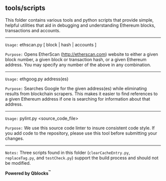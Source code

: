## tools/scripts

This folder contains various tools and python scripts that provide simple, helpful utilities that aid in debugging and understanding Ethereum blocks, transactions and accounts. 

---
`Usage:`    ethscan.py [ block | hash | accounts ]

`Purpose:`  Opens EtherScan (http://etherscan.com) website to either a given block number, a given block or transaction hash, or a given Ethereum address. You may specify any number of the above in any combination.

---
`Usage:`    ethgoog.py address(es)

`Purpose:`  Searches Google for the given address(es) while eliminating results from blockchain scrapers. This makes it easier to find references to a given Ethereum address if one is searching for information about that address.

---
`Usage:`    pylint.py <source_code_file>

`Purpose:`  We use this source code linter to insure consistent code style. If you add code to the repository, please use this tool before submitting your changes.

---
`Notes:` Three scripts found in this folder (`clearCacheEntry.py`, `replaceTag.py`, and `testCheck.py`) support the build process and should not be modified.


**Powered by Qblocks<sup>&trade;</sup>**

